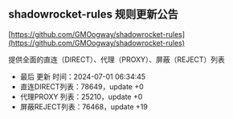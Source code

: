 ## shadowrocket-rules 规则更新公告

[https://github.com/GMOogway/shadowrocket-rules](https://github.com/GMOogway/shadowrocket-rules)

提供全面的直连（DIRECT）、代理（PROXY）、屏蔽（REJECT）列表
- 最后 更新 时间：2024-07-01 06:34:45
- 直连DIRECT列表：78649，update +0
- 代理PROXY 列表：25210，update +0
- 屏蔽REJECT列表：76468，update +19